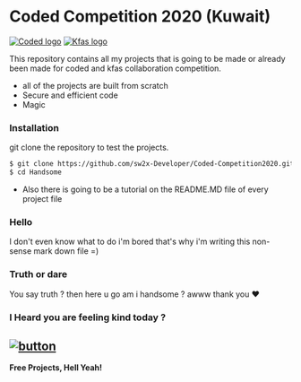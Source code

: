# Coded Competition 2020 (Kuwait)

[![Coded logo](https://app.code.kw/icons/icon-48x48.png?v=8455790e3792bff832618351f69ea3c3)](https://app.code.kw) 
[![Kfas logo](http://kfas.com/Frontend/KFAS/images/favicons/favicon-194x194.png)](https://kfas.com/)

This repository contains all my projects that is going to be made or already been made for coded and kfas collaboration competition.

  - all of the projects are built from scratch
  - Secure and efficient code
  - Magic

### Installation


git clone the repository to test the projects.

```sh
$ git clone https://github.com/sw2x-Developer/Coded-Competition2020.git Handsome
$ cd Handsome
```
- Also there is going to be a tutorial on the README.MD file of every project file

### Hello

I don't even know what to do i'm bored that's why i'm writing this non-sense mark down file =)

### Truth or dare

You say truth ? then here u go
am i handsome ?
awww thank you ❤️

### I Heard you are feeling kind today ?

[![button](https://www.buymeacoffee.com/assets/img/custom_images/orange_img.png)](https://www.buymeacoffee.com/2THRYiePv)
----------------------------------------------------

**Free Projects, Hell Yeah!**
